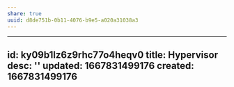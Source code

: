 ```yaml
---
share: true
uuid: d8de751b-0b11-4076-b9e5-a020a31038a3
---
```

---
id: ky09b1lz6z9rhc77o4heqv0
title: Hypervisor
desc: ''
updated: 1667831499176
created: 1667831499176
---
